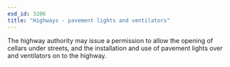 ```yaml
---
esd_id: 3206
title: "Highways - pavement lights and ventilators"
---
```


The highway authority may issue a permission to allow the opening of cellars under streets, and the installation and use of pavement lights over and ventilators on to the highway.

